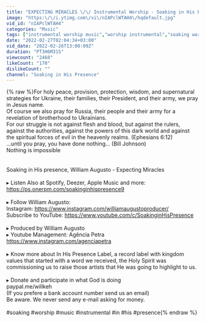 ```yaml
---
title: "EXPECTING MIRACLES \/\/ Instrumental Worship - Soaking in His Presence"
image: "https:\/\/i.ytimg.com\/vi\/nIAPclWTAH4\/hqdefault.jpg"
vid_id: "nIAPclWTAH4"
categories: "Music"
tags: ["instrumental worship music","worship instrumental","soaking worship music"]
date: "2022-02-27T02:04:34+03:00"
vid_date: "2022-02-26T13:00:09Z"
duration: "PT3H6M31S"
viewcount: "2468"
likeCount: "170"
dislikeCount: ""
channel: "Soaking in His Presence"
---
```

{% raw %}For holy peace, provision, protection, wisdom, and supernatural strategies for Ukraine, their families, their President, and their army, we pray in Jesus name.<br />Of course we also pray for Russia, their people and their army for a revelation of brotherhood to Ukrainians.<br />For our struggle is not against flesh and blood, but against the rulers, against the authorities, against the powers of this dark world and against the spiritual forces of evil in the heavenly realms. (Ephesians 6:12)<br />...until you pray, you have done nothing... (Bill Johnson) <br />Nothing is impossible<br /><br /><br />Soaking in His presence, William Augusto - Expecting Miracles<br /><br />▸ Listen Also at Spotify, Deezer,  Apple Music and more:<br /><a rel="nofollow" target="blank" href="https://ps.onerpm.com/soakinginhispresence9">https://ps.onerpm.com/soakinginhispresence9</a><br /><br />▸ Follow William Augusto:<br />Instagram: <a rel="nofollow" target="blank" href="https://www.instagram.com/williamaugustoproducer/">https://www.instagram.com/williamaugustoproducer/</a><br />Subscribe to YouTube: <a rel="nofollow" target="blank" href="https://www.youtube.com/c/SoakinginHisPresence">https://www.youtube.com/c/SoakinginHisPresence</a><br /><br />▸ Produced by William Augusto<br />▸ Youtube Management: Agência Petra <a rel="nofollow" target="blank" href="https://www.instagram.com/agenciapetra">https://www.instagram.com/agenciapetra</a><br /><br />▸ Know more about In His Presence Label, a record label with kingdom values that started with a word we received, the Holy Spirit was commissioning us to raise those artists that He was going to highlight to us. <br /><br />▸ Donate and participate in what God is doing  <br />paypal.me/willkeh<br />(If you prefere a bank account number send us an email) <br />Be aware. We never send any e-mail asking for money.<br /><br />#soaking #worship #music #instrumental #in #his #presence{% endraw %}
